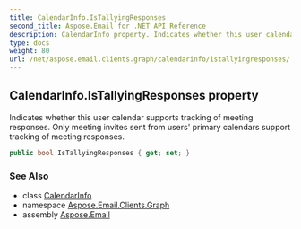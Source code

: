 ```yaml
---
title: CalendarInfo.IsTallyingResponses
second_title: Aspose.Email for .NET API Reference
description: CalendarInfo property. Indicates whether this user calendar supports tracking of meeting responses. Only meeting invites sent from users primary calendars support tracking of meeting responses
type: docs
weight: 80
url: /net/aspose.email.clients.graph/calendarinfo/istallyingresponses/
---
```

## CalendarInfo.IsTallyingResponses property

Indicates whether this user calendar supports tracking of meeting responses. Only meeting invites sent from users' primary calendars support tracking of meeting responses.

```csharp
public bool IsTallyingResponses { get; set; }
```

### See Also

* class [CalendarInfo](../)
* namespace [Aspose.Email.Clients.Graph](../../calendarinfo/)
* assembly [Aspose.Email](../../../)


